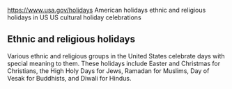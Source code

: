

https://www.usa.gov/holidays
American holidays
ethnic and religious holidays in US
US cultural holiday celebrations

Ethnic and religious holidays
-----------------------------

Various ethnic and religious groups in the United States celebrate days with special meaning to them. These holidays include Easter and Christmas for Christians, the High Holy Days for Jews, Ramadan for Muslims, Day of Vesak for Buddhists, and Diwali for Hindus.
